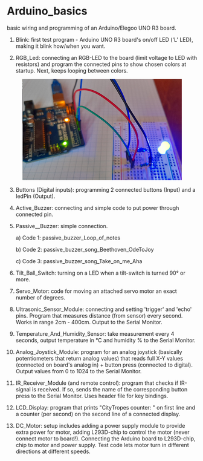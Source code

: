 # Arduino_basics
basic wiring and programming of an Arduino/Elegoo UNO R3 board.



1. Blink: first test program - Arduino UNO R3 board's on/off LED ('L' LED), making it blink how/when you want.

2. RGB_Led: connecting an RGB-LED to the board (limit voltage to LED with resistors) and program the connected pins to show chosen colors at startup.  Next, keeps looping between colors.

<p align="center">
  <img src="https://github.com/CityTropes/Arduino_basics/blob/adc775e7ae417fe651b5e3db47e7af85b4a961ac/media/rgb_connected.png" />
</p>

3. Buttons (Digital inputs): programming 2 connected buttons (Input) and a ledPin (Output).

4. Active_Buzzer: connecting and simple code to put power through connected pin.

5. Passive__Buzzer: simple connection. 

    a) Code 1: passive_buzzer_Loop_of_notes
    
    b) Code 2: passive_buzzer_song_Beethoven_OdeToJoy
    
    c) Code 3: passive_buzzer_song_Take_on_me_Aha 
      
6. Tilt_Ball_Switch: turning on a LED when a tilt-switch is turned 90° or more.

7. Servo_Motor: code for moving an attached servo motor an exact number of degrees.

8. Ultrasonic_Sensor_Module: connecting and setting 'trigger' and 'echo' pins. Program that measures distance (from sensor) every second. Works in range 2cm - 400cm. Output to the Serial Monitor.

9. Temperature_And_Humidity_Sensor: take measurement every 4 seconds, output temperature in °C and humidity % to the Serial Monitor.

10. Analog_Joystick_Module: program for an analog joystick (basically potentiometers that return analog values) that reads full X-Y values (connected on board's analog in) + button press (connected to digital). Output values from 0 to 1024 to the Serial Monitor.

11. IR_Receiver_Module (and remote control): program that checks if IR-signal is received. If so, sends the name of the corresponding button press to the Serial Monitor. Uses header file for key bindings.

12. LCD_Display: program that prints "CityTropes counter: " on first line and a counter (per second) on the second line of a connected display.

13. DC_Motor: setup includes adding a power supply module to provide extra power for motor, adding L293D-chip to control the motor (never connect motor to board!). Connecting the Arduino board to L293D-chip, chip to motor and power supply. Test code lets motor turn in different directions at different speeds. 